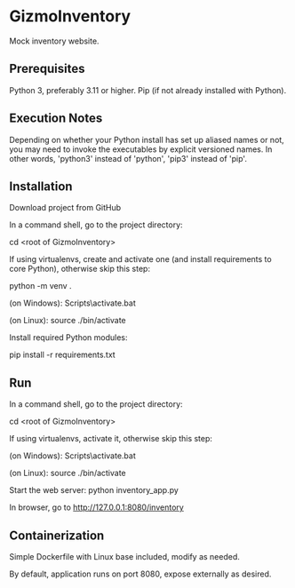 # GizmoInventory
Mock inventory website.

## Prerequisites
Python 3, preferably 3.11 or higher.
Pip (if not already installed with Python).

## Execution Notes
Depending on whether your Python install has set up aliased names or not, you may need to invoke the executables by explicit versioned names. In other words, 'python3' instead of 'python', 'pip3' instead of 'pip'.

## Installation

Download project from GitHub

In a command shell, go to the project directory:

cd &lt;root of GizmoInventory&gt;

If using virtualenvs, create and activate one (and install requirements to core Python), otherwise skip this step:

python -m venv .

(on Windows):
Scripts\activate.bat

(on Linux):
source ./bin/activate

Install required Python modules:

pip install -r requirements.txt

## Run
In a command shell, go to the project directory:

cd &lt;root of GizmoInventory&gt;

If using virtualenvs, activate it, otherwise skip this step:

(on Windows):
Scripts\activate.bat

(on Linux):
source ./bin/activate

Start the web server:
python inventory_app.py

In browser, go to http://127.0.0.1:8080/inventory

## Containerization

Simple Dockerfile with Linux base included, modify as needed. 

By default, application runs on port 8080, expose externally as desired.

